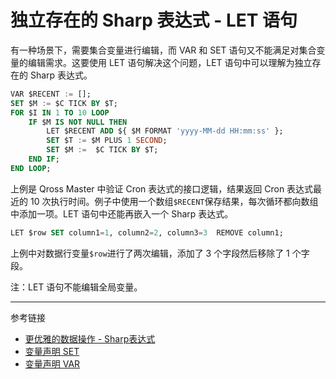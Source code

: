 # 独立存在的 Sharp 表达式 - LET 语句

有一种场景下，需要集合变量进行编辑，而 VAR 和 SET 语句又不能满足对集合变量的编辑需求。这要使用 LET 语句解决这个问题，LET 语句中可以理解为独立存在的 Sharp 表达式。

```sql
VAR $RECENT := [];
SET $M := $C TICK BY $T;
FOR $I IN 1 TO 10 LOOP
    IF $M IS NOT NULL THEN
        LET $RECENT ADD ${ $M FORMAT 'yyyy-MM-dd HH:mm:ss' };
        SET $T := $M PLUS 1 SECOND;
        SET $M :=  $C TICK BY $T;
    END IF;
END LOOP;
```

上例是 Qross Master 中验证 Cron 表达式的接口逻辑，结果返回 Cron 表达式最近的 10 次执行时间。例子中使用一个数组`$RECENT`保存结果，每次循环都向数组中添加一项。LET 语句中还能再嵌入一个 Sharp 表达式。

```sql
LET $row SET column1=1, column2=2, column3=3  REMOVE column1;
```

上例中对数据行变量`$row`进行了两次编辑，添加了 3 个字段然后移除了 1 个字段。

注：LET 语句不能编辑全局变量。

---
参考链接

* [更优雅的数据操作 - Sharp表达式](/pql/sharp.md)
* [变量声明 SET](/pql/set.md)
* [变量声明 VAR](/pql/var.md)